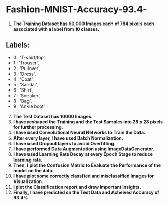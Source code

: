 # Fashion-MNIST-Accuracy-93.4-

1) **The Training Dataset has 60,000 Images each of 784 pixels each associated with a label from 10 classes.**

## Labels:
* 0 : 'T-shirt/top',
* 1 : 'Trouser',
* 2 : 'Pullover',
* 3 : 'Dress',
* 4 : 'Coat',
* 5 : 'Sandal',
* 6 : 'Shirt',
* 7 : 'Sneaker',
* 8 : 'Bag',
* 9 : 'Ankle boot'

2) **The Test Dataset has 10000 Images.**
3) **I have reshaped the Training and the Test Samples into 28 x 28 pixels for further processing.**
4) **I have used Convolutional Neural Networks to Train the Data.**
5) **After every layer, I have used Batch Normalization.**
6) **I have used Dropout layers to avoid Overfitting.**
7) **I have performed Data Augmentation using ImageDataGenerator.**
8) **I have used Learning Rate Decay at every Epoch Stage to reduce learning rate.**
9) **Then, I plot the Confusion Matrix to Evaluate the Performance of the model on the data.**
10) **I have plot some correctly classfied and misclassified Images for Visualization.**
11) **I plot the Classification report and drew important insights.**
12) **Finally, I have predicted on the Test Data and Acheived Accuracy of 93.4%**
